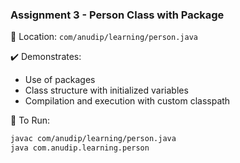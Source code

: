 ### Assignment 3 - Person Class with Package

📁 Location: `com/anudip/learning/person.java`

✔️ Demonstrates:
- Use of packages
- Class structure with initialized variables
- Compilation and execution with custom classpath

🧪 To Run:
```bash
javac com/anudip/learning/person.java
java com.anudip.learning.person
